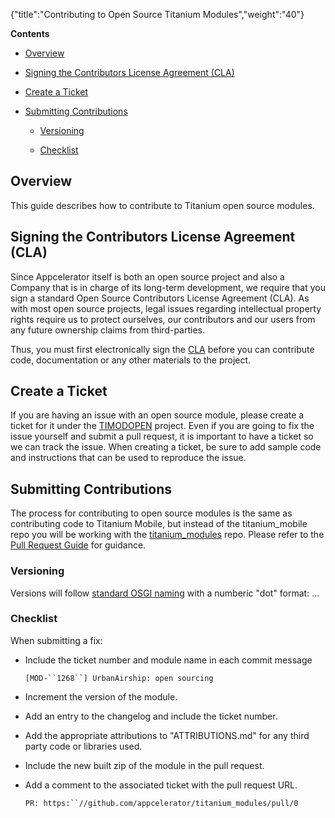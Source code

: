 {"title":"Contributing to Open Source Titanium Modules","weight":"40"}

**Contents**

* [Overview](#Overview)

* [Signing the Contributors License Agreement (CLA)](#SigningtheContributorsLicenseAgreement(CLA))

* [Create a Ticket](#CreateaTicket)

* [Submitting Contributions](#SubmittingContributions)

  * [Versioning](#Versioning)

  * [Checklist](#Checklist)


## Overview

This guide describes how to contribute to Titanium open source modules.

## Signing the Contributors License Agreement (CLA)

Since Appcelerator itself is both an open source project and also a Company that is in charge of its long-term development, we require that you sign a standard Open Source Contributors License Agreement (CLA). As with most open source projects, legal issues regarding intellectual property rights require us to protect ourselves, our contributors and our users from any future ownership claims from third-parties.

Thus, you must first electronically sign the [CLA](http://developer.appcelerator.com/cla) before you can contribute code, documentation or any other materials to the project.

## Create a Ticket

If you are having an issue with an open source module, please create a ticket for it under the [TIMODOPEN](https://jira.appcelerator.org/browse/TIMODOPEN) project. Even if you are going to fix the issue yourself and submit a pull request, it is important to have a ticket so we can track the issue. When creating a ticket, be sure to add sample code and instructions that can be used to reproduce the issue.

## Submitting Contributions

The process for contributing to open source modules is the same as contributing code to Titanium Mobile, but instead of the titanium\_mobile repo you will be working with the [titanium\_modules](https://github.com/appcelerator/titanium_modules) repo. Please refer to the [Pull Request Guide](/docs/appc/Titanium_SDK/Titanium_SDK_Guide/Contributing_to_Titanium/Platform_Development/Pull_Request_Guide/) for guidance.

### Versioning

Versions will follow [standard OSGI naming](http://www.osgi.org/wiki/uploads/Links/SemanticVersioning.pdf) with a numberic "dot" format: <major>.<minor>.<patch>.

### Checklist

When submitting a fix:

* Include the ticket number and module name in each commit message

  `[MOD-``1268``] UrbanAirship: open sourcing`



* Increment the version of the module.

* Add an entry to the changelog and include the ticket number.

* Add the appropriate attributions to "ATTRIBUTIONS.md" for any third party code or libraries used.

* Include the new built zip of the module in the pull request.

* Add a comment to the associated ticket with the pull request URL.

  `PR: https:``//github.com/appcelerator/titanium_modules/pull/0`
